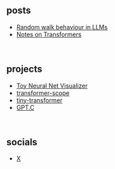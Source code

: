 ## posts

- [Random walk behaviour in LLMs](posts/random-walks-by-llm.md)
- [Notes on Transformers](https://sage-metatarsal-4b4.notion.site/Notes-on-Language-modeling-using-Transformers-17d9a047eafa80e78fabd3300e7bcd1c)

<br>

## projects

- [Toy Neural Net Visualizer](projects/neuralide.html)
- [transformer-scope](https://github.com/attentionmech/transformer-scope)
- [tiny-transformer](https://github.com/attentionmech/tiny-transformer)
- [GPT.C](https://github.com/attentionmech/gpt.c)

<br>

## socials

- [X](https://x.com/attentionmech)


